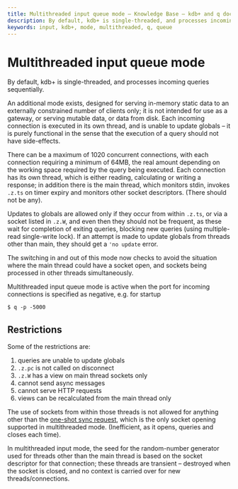 ```yaml
---
title: Multithreaded input queue mode – Knowledge Base – kdb+ and q documentation
description: By default, kdb+ is single-threaded, and processes incoming queries sequentially. An additional mode exists, designed for serving in-memory static data to an externally constrained number of clients only; it is not intended for use as a gateway, or serving mutable data, or data from disk. Each incoming connection is executed in its own thread, and is unable to update globals – it is purely functional in the sense that the execution of a query should not have side-effects.
keywords: input, kdb+, mode, multithreaded, q, queue
---
```

# Multithreaded input queue mode




By default, kdb+ is single-threaded, and processes incoming queries sequentially.

An additional mode exists, designed for serving in-memory static data to an externally constrained number of clients only; it is not intended for use as a gateway, or serving mutable data, or data from disk. Each incoming connection is executed in its own thread, and is unable to update globals – it is purely functional in the sense that the execution of a query should not have side-effects.

There can be a maximum of 1020 concurrent connections, with each connection requiring a minimum of 64MB, the real amount depending on the working space required by the query being executed. Each connection has its own thread, which is either reading, calculating or writing a response; in addition there is the main thread, which monitors stdin, invokes `.z.ts` on timer expiry and monitors other socket descriptors. (There should not be any). 

Updates to globals are allowed only if they occur from within `.z.ts`, or via a socket listed in `.z.W`, and even then they should not be frequent, as these wait for completion of exiting queries, blocking new queries (using multiple-read single-write lock). If an attempt is made to update globals from threads other than main, they should get a `'no update` error.

The switching in and out of this mode now checks to avoid the situation where the main thread could have a socket open, and sockets being processed in other threads simultaneously.

Multithreaded input queue mode is active when the port for incoming connections is specified as negative, e.g. for startup

```bash
$ q -p -5000
```


## Restrictions

Some of the restrictions are:

1.  queries are unable to update globals
2.  `.z.pc` is not called on disconnect
3.  `.z.W` has a view on main thread sockets only
4.  cannot send async messages
5.  cannot serve HTTP requests
6.  views can be recalculated from the main thread only

The use of sockets from within those threads is not allowed for anything other than the [one-shot sync request](../ref/hopen.md), which is the only socket opening supported in multithreaded mode. (Inefficient, as it opens, queries and closes each time).

In multithreaded input mode, the seed for the random-number generator used for threads other than the main thread is based on the socket descriptor for that connection; these threads are transient – destroyed when the socket is closed, and no context is carried over for new threads/connections.